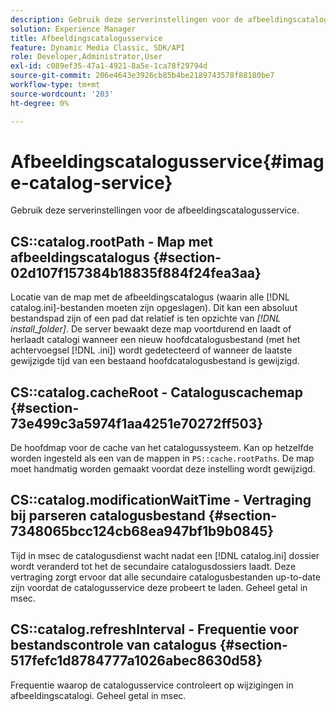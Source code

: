 ```yaml
---
description: Gebruik deze serverinstellingen voor de afbeeldingscatalogusservice.
solution: Experience Manager
title: Afbeeldingscatalogusservice
feature: Dynamic Media Classic, SDK/API
role: Developer,Administrator,User
exl-id: c089ef35-47a1-4921-8a5e-1ca78f29794d
source-git-commit: 206e4643e3926cb85b4be2189743578f88180be7
workflow-type: tm+mt
source-wordcount: '203'
ht-degree: 0%

---
```


# Afbeeldingscatalogusservice{#image-catalog-service}

Gebruik deze serverinstellingen voor de afbeeldingscatalogusservice.

## CS::catalog.rootPath - Map met afbeeldingscatalogus {#section-02d107f157384b18835f884f24fea3aa}

Locatie van de map met de afbeeldingscatalogus (waarin alle [!DNL catalog.ini]-bestanden moeten zijn opgeslagen). Dit kan een absoluut bestandspad zijn of een pad dat relatief is ten opzichte van *[!DNL install_folder]*. De server bewaakt deze map voortdurend en laadt of herlaadt catalogi wanneer een nieuw hoofdcatalogusbestand (met het achtervoegsel [!DNL .ini]) wordt gedetecteerd of wanneer de laatste gewijzigde tijd van een bestaand hoofdcatalogusbestand is gewijzigd.

## CS::catalog.cacheRoot - Cataloguscachemap {#section-73e499c3a5974f1aa4251e70272ff503}

De hoofdmap voor de cache van het catalogussysteem. Kan op hetzelfde worden ingesteld als een van de mappen in `PS::cache.rootPaths`. De map moet handmatig worden gemaakt voordat deze instelling wordt gewijzigd.

## CS::catalog.modificationWaitTime - Vertraging bij parseren catalogusbestand {#section-7348065bcc124cb68ea947bf1b9b0845}

Tijd in msec de catalogusdienst wacht nadat een [!DNL catalog.ini] dossier wordt veranderd tot het de secundaire catalogusdossiers laadt. Deze vertraging zorgt ervoor dat alle secundaire catalogusbestanden up-to-date zijn voordat de catalogusservice deze probeert te laden. Geheel getal in msec.

## CS::catalog.refreshInterval - Frequentie voor bestandscontrole van catalogus {#section-517fefc1d8784777a1026abec8630d58}

Frequentie waarop de catalogusservice controleert op wijzigingen in afbeeldingscatalogi. Geheel getal in msec.
